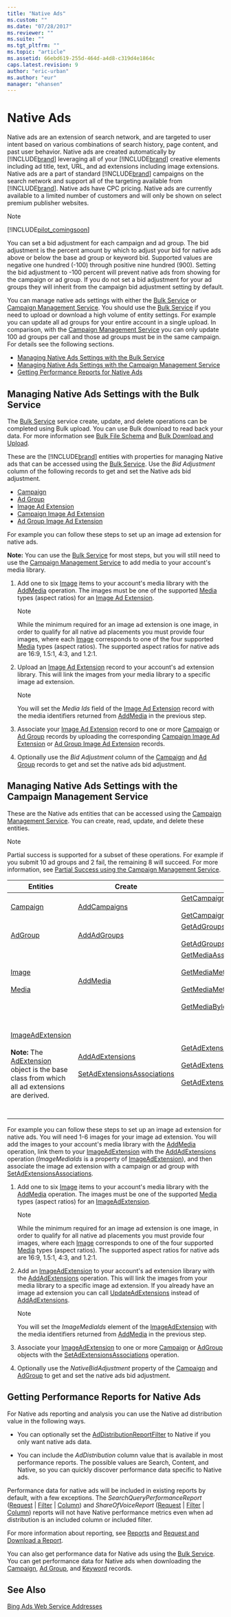 ```yaml
---
title: "Native Ads"
ms.custom: ""
ms.date: "07/28/2017"
ms.reviewer: ""
ms.suite: ""
ms.tgt_pltfrm: ""
ms.topic: "article"
ms.assetid: 66ebd619-255d-464d-a4d8-c319d4e1864c
caps.latest.revision: 9
author: "eric-urban"
ms.author: "eur"
manager: "ehansen"
---
```

# Native Ads
Native ads are an extension of search network, and are targeted to user intent based on various combinations of search history, page content, and past user behavior. Native ads are created automatically by [!INCLUDE[brand](../../concepts/includes/brand.md)] leveraging all of your [!INCLUDE[brand](../../concepts/includes/brand.md)] creative elements including ad title, text, URL, and ad extensions including image extensions. Native ads are a part of standard [!INCLUDE[brand](../../concepts/includes/brand.md)] campaigns on the search network and support all of the targeting available from [!INCLUDE[brand](../../concepts/includes/brand.md)]. Native ads have CPC pricing. Native ads are currently available to a limited number of customers and will only be shown on select premium publisher websites.

> [!NOTE]
> [!INCLUDE[pilot_comingsoon](../../concepts/includes/pilot-comingsoon.md)]

You can set a bid adjustment for each campaign and ad group. The bid adjustment is the percent amount by which to adjust your bid for native ads above or below the base ad group or keyword bid. Supported values are negative one hundred (-100) through positive nine hundred (900). Setting the bid adjustment to -100 percent will prevent native ads from showing for the campaign or ad group. If you do not set a bid adjustment for your ad groups they will inherit from the campaign bid adjustment setting by default.

You can manage native ads settings with either the [Bulk Service](https://msdn.microsoft.com/library/jj134984.aspx) or [Campaign Management Service](https://msdn.microsoft.com/library/bb671719.aspx). You should use the [Bulk Service](https://msdn.microsoft.com/library/jj134984.aspx) if you need to upload or download a high volume of entity settings. For example you can update all ad groups for your entire account in a single upload. In comparison, with the [Campaign Management Service](https://msdn.microsoft.com/library/bb671719.aspx) you can only update 100 ad groups per call and those ad groups must be in the same campaign. For details see the following sections.

-   [Managing Native Ads Settings with the Bulk Service](#bulkservice)  
-   [Managing Native Ads Settings with the Campaign Management Service](#campaignservice)  
-   [Getting Performance Reports for Native Ads](#reporting)  

## <a name="bulkservice"></a>Managing Native Ads Settings with the Bulk Service
The [Bulk Service](https://msdn.microsoft.com/library/jj134984.aspx) service create, update, and delete operations can be completed using Bulk upload. You can use Bulk download to read back your data. For more information see [Bulk File Schema](https://msdn.microsoft.com/library/dn539651.aspx) and [Bulk Download and Upload](../../concepts/guides/bulk-download-and-upload.md).

These are the [!INCLUDE[brand](../../concepts/includes/brand.md)] entities with properties for managing Native ads that can be accessed using the [Bulk Service](https://msdn.microsoft.com/library/jj134984.aspx). Use the *Bid Adjustment* column of the following records to get and set the Native ads bid adjustment.

-   [Campaign](https://msdn.microsoft.com/library/dn764752.aspx)  
-   [Ad Group](https://msdn.microsoft.com/library/dn764731.aspx)  
-   [Image Ad Extension](https://msdn.microsoft.com/library/dn764742.aspx)  
-   [Campaign Image Ad Extension](https://msdn.microsoft.com/library/dn764758.aspx)  
-   [Ad Group Image Ad Extension](https://msdn.microsoft.com/library/dn764738.aspx)  

For example you can follow these steps to set up an image ad extension for native ads.

**Note:** You can use the [Bulk Service](https://msdn.microsoft.com/library/jj134984.aspx) for most steps, but you will still need to use the [Campaign Management Service](https://msdn.microsoft.com/library/bb671719.aspx) to add media to your account's media library.

1.  Add one to six [Image](https://msdn.microsoft.com/library/dn195581.aspx) items to your account's media library with the [AddMedia](https://msdn.microsoft.com/library/dn277518.aspx) operation. The images must be one of the supported [Media](https://msdn.microsoft.com/library/dn195580.aspx) types (aspect ratios) for an [Image Ad Extension](https://msdn.microsoft.com/library/dn764742.aspx).

    > [!NOTE]
    > While the minimum required for an image ad extension is one image, in order to qualify for all native ad placements you must provide four images, where each [Image](https://msdn.microsoft.com/library/dn195581.aspx) corresponds to one of the four supported [Media](https://msdn.microsoft.com/library/dn195580.aspx) types (aspect ratios). The supported aspect ratios for native ads are 16:9, 1.5:1, 4:3, and 1.2:1.

2.  Upload an [Image Ad Extension](https://msdn.microsoft.com/library/dn764742.aspx) record to your account's ad extension library. This will link the images from your media library to a specific image ad extension.

    > [!NOTE]
    > You will set the *Media Ids* field of the [Image Ad Extension](https://msdn.microsoft.com/library/dn764742.aspx) record with the media identifiers returned from [AddMedia](https://msdn.microsoft.com/library/dn277518.aspx) in the previous step.

3.  Associate your [Image Ad Extension](https://msdn.microsoft.com/library/dn764742.aspx) record to one or more [Campaign](https://msdn.microsoft.com/library/dn764752.aspx) or [Ad Group](https://msdn.microsoft.com/library/dn764731.aspx) records by uploading the corresponding [Campaign Image Ad Extension](https://msdn.microsoft.com/library/dn764758.aspx) or [Ad Group Image Ad Extension](https://msdn.microsoft.com/library/dn764738.aspx) records.

4.  Optionally use the *Bid Adjustment* column of the [Campaign](https://msdn.microsoft.com/library/dn764752.aspx) and [Ad Group](https://msdn.microsoft.com/library/dn764731.aspx) records to get and set the native ads bid adjustment.

## <a name="campaignservice"></a>Managing Native Ads Settings with the Campaign Management Service
These are the Native ads entities that can be accessed using the [Campaign Management Service](https://msdn.microsoft.com/library/bb671719.aspx). You can create, read, update, and delete these entities.

> [!NOTE]
> Partial success is supported for a subset of these operations. For example if you submit 10 ad groups and 2 fail, the remaining 8 will succeed. For more information, see [Partial Success using the Campaign Management Service](../../concepts/guides/handling-service-errors-and-exceptions.md#partialsuccess).

|Entities|Create|Read|Update|Delete|
|------------|----------|--------|----------|----------|
|[Campaign](https://msdn.microsoft.com/library/bb672054.aspx)|[AddCampaigns](https://msdn.microsoft.com/library/dn277510.aspx)|[GetCampaignsByAccountId](https://msdn.microsoft.com/library/dn236299.aspx)<br /><br />[GetCampaignsByIds](https://msdn.microsoft.com/library/dn236303.aspx)|[UpdateCampaigns](https://msdn.microsoft.com/library/dn277536.aspx)|[DeleteCampaigns](https://msdn.microsoft.com/library/dn236314.aspx)|
|[AdGroup](https://msdn.microsoft.com/library/bb671956.aspx)|[AddAdGroups](https://msdn.microsoft.com/library/dn277502.aspx)|[GetAdGroupsByCampaignId](https://msdn.microsoft.com/library/dn277524.aspx)<br /><br />[GetAdGroupsByIds](https://msdn.microsoft.com/library/dn277529.aspx)|[UpdateAdGroups](https://msdn.microsoft.com/library/dn277528.aspx)|[DeleteAdGroups](https://msdn.microsoft.com/library/dn236307.aspx)|
|[Image](https://msdn.microsoft.com/library/dn195581.aspx)<br /><br />[Media](https://msdn.microsoft.com/library/dn195580.aspx)|[AddMedia](https://msdn.microsoft.com/library/dn277518.aspx)|[GetMediaAssociations](https://msdn.microsoft.com/library/dn798359.aspx)<br /><br />[GetMediaMetaDataByAccountId](https://msdn.microsoft.com/library/dn766196.aspx)<br /><br />[GetMediaMetaDataByIds](https://msdn.microsoft.com/library/dn766200.aspx)<br /><br />[GetMediaByIds](https://msdn.microsoft.com/library/dn277511.aspx)|Media cannot be updated. You can delete media in your account's media library and add new media.|[DeleteMedia](https://msdn.microsoft.com/library/dn766193.aspx)|
|[ImageAdExtension](https://msdn.microsoft.com/library/dn766199.aspx)<br /><br />**Note:** The [AdExtension](https://msdn.microsoft.com/library/hh527708.aspx) object is the base class from which all ad extensions are derived.|[AddAdExtensions](https://msdn.microsoft.com/library/dn236319.aspx)<br /><br />[SetAdExtensionsAssociations](https://msdn.microsoft.com/library/dn277532.aspx)|[GetAdExtensionsByIds](https://msdn.microsoft.com/library/dn277515.aspx)<br /><br />[GetAdExtensionIdsByAccountId](https://msdn.microsoft.com/library/dn277509.aspx)<br /><br />[GetAdExtensionsAssociations](https://msdn.microsoft.com/library/dn236309.aspx)|[UpdateAdExtensions](https://msdn.microsoft.com/library/dn277522.aspx)<br /><br />**Note:** Partial update is not supported for ad extensions. Any optional elements which are not sent with the [UpdateAdExtensions](https://msdn.microsoft.com/library/dn277522.aspx) request will in effect be deleted from the extension.|[DeleteAdExtensions](https://msdn.microsoft.com/library/dn277537.aspx)<br /><br />[DeleteAdExtensionsAssociations](https://msdn.microsoft.com/library/dn236305.aspx)|
For example you can follow these steps to set up an image ad extension for native ads. You will need 1-6 images for your image ad extension. You will add the images to your account's media library with the [AddMedia](https://msdn.microsoft.com/library/dn277518.aspx) operation, link them to your [ImageAdExtension](https://msdn.microsoft.com/library/dn766199.aspx) with the [AddAdExtensions](https://msdn.microsoft.com/library/dn236319.aspx) operation (*ImageMediaIds* is a property of [ImageAdExtension](https://msdn.microsoft.com/library/dn766199.aspx)), and then associate the image ad extension with a campaign or ad group with [SetAdExtensionsAssociations](http://msdn.microsoft.com/library/111646e5-3d5a-455b-9b6d-e7cc24c4da3f).

1.  Add one to six [Image](https://msdn.microsoft.com/library/dn195581.aspx) items to your account's media library with the [AddMedia](https://msdn.microsoft.com/library/dn277518.aspx) operation. The images must be one of the supported [Media](https://msdn.microsoft.com/library/dn195580.aspx) types (aspect ratios) for an [ImageAdExtension](https://msdn.microsoft.com/library/dn766199.aspx).

    > [!NOTE]
    > While the minimum required for an image ad extension is one image, in order to qualify for all native ad placements you must provide four images, where each [Image](https://msdn.microsoft.com/library/dn195581.aspx) corresponds to one of the four supported [Media](https://msdn.microsoft.com/library/dn195580.aspx) types (aspect ratios). The supported aspect ratios for native ads are 16:9, 1.5:1, 4:3, and 1.2:1.

2.  Add an [ImageAdExtension](https://msdn.microsoft.com/library/dn766199.aspx) to your account's ad extension library with the [AddAdExtensions](https://msdn.microsoft.com/library/dn236319.aspx) operation. This will link the images from your media library to a specific image ad extension. If you already have an image ad extension you can call [UpdateAdExtensions](https://msdn.microsoft.com/library/dn277522.aspx) instead of [AddAdExtensions](https://msdn.microsoft.com/library/dn236319.aspx).

    > [!NOTE]
    > You will set the *ImageMediaIds* element of the [ImageAdExtension](https://msdn.microsoft.com/library/dn766199.aspx) with the media identifiers returned from [AddMedia](https://msdn.microsoft.com/library/dn277518.aspx) in the previous step.

3.  Associate your [ImageAdExtension](https://msdn.microsoft.com/library/dn766199.aspx) to one or more [Campaign](https://msdn.microsoft.com/library/bb672054.aspx) or [AdGroup](https://msdn.microsoft.com/library/bb671956.aspx) objects with the [SetAdExtensionsAssociations](https://msdn.microsoft.com/library/dn277532.aspx) operation.

4.  Optionally use the *NativeBidAdjustment* property of the [Campaign](https://msdn.microsoft.com/library/bb672054.aspx) and [AdGroup](https://msdn.microsoft.com/library/bb671956.aspx) to get and set the native ads bid adjustment.

## <a name="reporting"></a>Getting Performance Reports for Native Ads
For Native ads reporting and analysis you can use the Native ad distribution value in the following ways.

-   You can optionally set the [AdDistributionReportFilter](https://msdn.microsoft.com/library/bb671722.aspx) to Native if you only want native ads data.

-   You can include the *AdDistribution* column value that is available in most performance reports. The possible values are Search, Content, and Native, so you can quickly discover performance data specific to Native ads.

Performance data for native ads will be included in existing reports by default, with a few exceptions. The *SearchQueryPerformanceReport* ([Request](https://msdn.microsoft.com/library/ee703962.aspx) | [Filter](https://msdn.microsoft.com/library/ee703961.aspx) | [Column](https://msdn.microsoft.com/library/ee703958.aspx)) and *ShareOfVoiceReport* ([Request](https://msdn.microsoft.com/library/jj592909.aspx) | [Filter](https://msdn.microsoft.com/library/jj592908.aspx) | [Column](https://msdn.microsoft.com/library/jj592910.aspx)) reports will not have Native performance metrics even when ad distribution is an included column or included filter.

For more information about reporting, see [Reports](../../concepts/guides/reports.md) and [Request and Download a Report](../../concepts/guides/request-and-download-a-report.md).

You can also get performance data for Native ads using the [Bulk Service](https://msdn.microsoft.com/library/jj134984.aspx). You can get performance data for Native ads when downloading the [Campaign](https://msdn.microsoft.com/library/dn764752.aspx), [Ad Group](https://msdn.microsoft.com/library/dn764731.aspx), and [Keyword](https://msdn.microsoft.com/library/dn764751.aspx) records.

## See Also
[Bing Ads Web Service Addresses](../../concepts/api-reference/bing-ads-web-service-addresses.md)  

